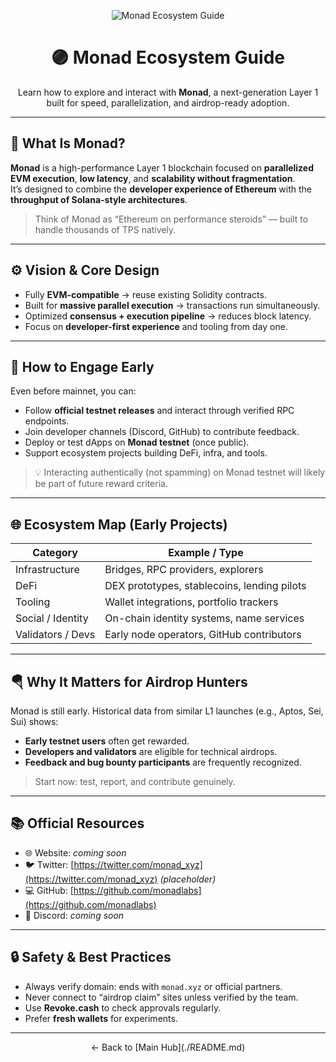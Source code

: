 <!-- HERO -->
<p align="center">
  <img src="https://dummyimage.com/1200x240/0c0b13/f5f5f5&text=Monad+Ecosystem+Guide" alt="Monad Ecosystem Guide">
</p>

<h1 align="center">🟣 Monad Ecosystem Guide</h1>
<p align="center">
  Learn how to explore and interact with <b>Monad</b>, a next-generation Layer 1 built for speed, parallelization, and airdrop-ready adoption.
</p>

---

## 🧭 What Is Monad?

**Monad** is a high-performance Layer 1 blockchain focused on **parallelized EVM execution**, **low latency**, and **scalability without fragmentation**.  
It’s designed to combine the **developer experience of Ethereum** with the **throughput of Solana-style architectures**.

> Think of Monad as “Ethereum on performance steroids” — built to handle thousands of TPS natively.

---

## ⚙️ Vision & Core Design

- Fully **EVM-compatible** → reuse existing Solidity contracts.  
- Built for **massive parallel execution** → transactions run simultaneously.  
- Optimized **consensus + execution pipeline** → reduces block latency.  
- Focus on **developer-first experience** and tooling from day one.

---

## 🧩 How to Engage Early

Even before mainnet, you can:
- Follow **official testnet releases** and interact through verified RPC endpoints.  
- Join developer channels (Discord, GitHub) to contribute feedback.  
- Deploy or test dApps on **Monad testnet** (once public).  
- Support ecosystem projects building DeFi, infra, and tools.  

> 💡 Interacting authentically (not spamming) on Monad testnet will likely be part of future reward criteria.

---

## 🌐 Ecosystem Map (Early Projects)

| Category | Example / Type |
|-----------|----------------|
| Infrastructure | Bridges, RPC providers, explorers |
| DeFi | DEX prototypes, stablecoins, lending pilots |
| Tooling | Wallet integrations, portfolio trackers |
| Social / Identity | On-chain identity systems, name services |
| Validators / Devs | Early node operators, GitHub contributors |

---

## 🪂 Why It Matters for Airdrop Hunters

Monad is still early. Historical data from similar L1 launches (e.g., Aptos, Sei, Sui) shows:
- **Early testnet users** often get rewarded.  
- **Developers and validators** are eligible for technical airdrops.  
- **Feedback and bug bounty participants** are frequently recognized.

> Start now: test, report, and contribute genuinely.

---

## 📚 Official Resources
- 🌐 Website: *coming soon*  
- 🐦 Twitter: [https://twitter.com/monad_xyz](https://twitter.com/monad_xyz) *(placeholder)*  
- 💻 GitHub: [https://github.com/monadlabs](https://github.com/monadlabs)  
- 💬 Discord: *coming soon*  

---

## 🔒 Safety & Best Practices
- Always verify domain: ends with `monad.xyz` or official partners.  
- Never connect to “airdrop claim” sites unless verified by the team.  
- Use **Revoke.cash** to check approvals regularly.  
- Prefer **fresh wallets** for experiments.

---

<p align="center">← Back to [Main Hub](./README.md)</p>
